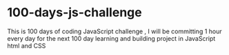 # 100-days-js-challenge
This is 100 days of coding JavaScript challenge , I will be committing 1 hour every day for the next 100 day learning and building project in JavaScript html and CSS
